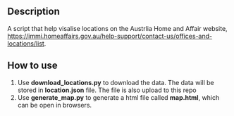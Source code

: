 ## Description
A script that help visalise locations on the Austrlia Home and Affair website, https://immi.homeaffairs.gov.au/help-support/contact-us/offices-and-locations/list.

## How to use
1. Use **download_locations.py** to download the data. The data will be stored in **location.json** file. The file is also upload to this repo
2. Use **generate_map.py** to generate a html file called **map.html**, which can be open in browsers.